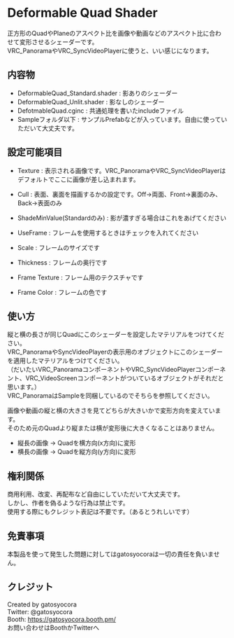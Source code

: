 # Deformable Quad Shader

正方形のQuadやPlaneのアスペクト比を画像や動画などのアスペクト比に合わせて変形させるシェーダーです。  
VRC_PanoramaやVRC_SyncVideoPlayerに使うと、いい感じになります。

## 内容物

- DeformableQuad_Standard.shader : 影ありのシェーダー
- DeformableQuad_Unlit.shader : 影なしのシェーダー
- DefotmableQuad.cginc : 共通処理を書いたincludeファイル
- Sampleフォルダ以下 : サンプルPrefabなどが入っています。自由に使っていただいて大丈夫です。

## 設定可能項目

- Texture : 表示される画像です。VRC_PanoramaやVRC_SyncVideoPlayerはデフォルトでここに画像が差し込まれます。
- Cull : 表面、裏面を描画するかの設定です。Off→両面、Front→裏面のみ、Back→表面のみ
- ShadeMinValue(Standardのみ) : 影が濃すぎる場合はこれをあげてください

- UseFrame : フレームを使用するときはチェックを入れてください
- Scale : フレームのサイズです
- Thickness : フレームの奥行です
- Frame Texture : フレーム用のテクスチャです
- Frame Color : フレームの色です

## 使い方

縦と横の長さが同じQuadにこのシェーダーを設定したマテリアルをつけてください。  
VRC_PanoramaやSyncVideoPlayerの表示用のオブジェクトにこのシェーダーを適用したマテリアルをつけてください。  
（だいたいVRC_PanoramaコンポーネントやVRC_SyncVideoPlayerコンポーネント、VRC_VideoScreenコンポーネントがついているオブジェクトがそれだと思います。）  
VRC_PanoramaはSampleを同梱しているのでそちらを参照してください。  

画像や動画の縦と横の大きさを見てどちらが大きいかで変形方向を変えています。  
そのため元のQuadより縦または横が変形後に大きくなることはありません。  
- 縦長の画像 -> Quadを横方向(x方向)に変形
- 横長の画像 -> Quadを縦方向(y方向)に変形

## 権利関係

商用利用、改変、再配布など自由にしていただいて大丈夫です。  
しかし、作者を偽るような行為は禁止です。  
使用する際にもクレジット表記は不要です。（あるとうれしいです）

## 免責事項
本製品を使って発生した問題に対してはgatosyocoraは一切の責任を負いません。  

## クレジット

Created by gatosyocora  
Twitter: @gatosyocora  
Booth: https://gatosyocora.booth.pm/  
お問い合わせはBoothかTwitterへ
